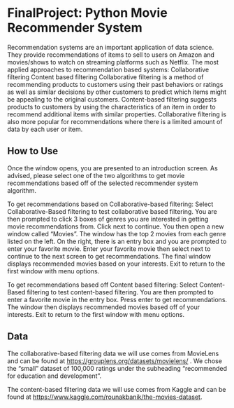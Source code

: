 # FinalProject: Python Movie Recommender System

Recommendation systems are an important application of data science. They provide recommendations of items to sell to users on Amazon and movies/shows to watch on streaming platforms such as Netflix. The most applied approaches to recommendation based systems:
Collaborative filtering
Content based filtering
Collaborative filtering is a method of recommending products to customers using their past behaviors or ratings as well as similar decisions by other customers to predict which items might be appealing to the original customers. 
Content-based filtering suggests products to customers by using the characteristics of an item in order to recommend additional items with similar properties. Collaborative filtering is also more popular for recommendations where there is a limited amount of data by each user or item.

## How to Use

Once the window opens, you are presented to an introduction screen. As advised, please select one of the two algorithms to get movie recommendations based off of the selected recommender system algorithm.

To get recommendations based on Collaborative-based filtering:
Select Collaborative-Based filtering to test collaborative based filtering.
You are then prompted to click 3 boxes of genres you are interested in getting movie recommendations from. Click next to continue.
You then open a new window called “Movies”. 
The window has the top 2 movies from each genre listed on the left.
On the right, there is an entry box and you are prompted to enter your favorite movie.
Enter your favorite movie then select next to continue to the next screen to get recommendations.
The final window displays recommended movies based on your interests.
Exit to return to the first window with menu options.

To get recommendations based off Content based filtering:
Select Content-Based filtering to test content-based filtering.
You are then prompted to enter a favorite movie in the entry box.
Press enter to get recommendations.
The window then displays recommended movies based off of your interests.
Exit to return to the first window with menu options.

## Data
The collaborative-based filtering data we will use comes from MovieLens and can be found at https://grouplens.org/datasets/movielens/ . We chose the “small” dataset of 100,000 ratings under the subheading “recommended for education and development”.

The content-based filtering data we will use comes from Kaggle and can be found at https://www.kaggle.com/rounakbanik/the-movies-dataset.
